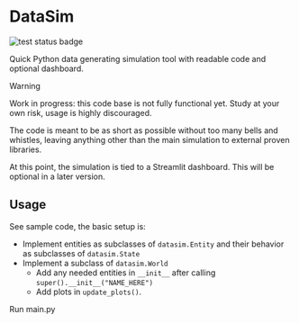 # DataSim

![test status badge](https://github.com/sabvdf/datasim/actions/workflows/python-conda-pyright-pytest.yml/badge.svg)

Quick Python data generating simulation tool with readable code and optional dashboard.

> [!WARNING]
> Work in progress: this code base is not fully functional yet. Study at your own risk, usage is highly discouraged.

The code is meant to be as short as possible without too many bells and whistles, leaving anything other than the main simulation to external proven libraries.

At this point, the simulation is tied to a Streamlit dashboard. This will be optional in a later version.

## Usage

See sample code, the basic setup is:

- Implement entities as subclasses of `datasim.Entity` and their behavior as subclasses of `datasim.State`
- Implement a subclass of `datasim.World`
  - Add any needed entities in `__init__` after calling `super().__init__("NAME_HERE")`
  - Add plots in `update_plots()`.

Run main.py
